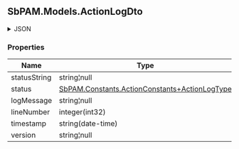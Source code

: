 
<h2 id="tocS_SbPAM.Models.ActionLogDto">SbPAM.Models.ActionLogDto</h2>

<a id="schemasbpam.models.actionlogdto"></a>
<a id="schema_SbPAM.Models.ActionLogDto"></a>
<a id="tocSsbpam.models.actionlogdto"></a>
<a id="tocssbpam.models.actionlogdto"></a>

<details><summary>JSON</summary>


```json
{
  "statusString": "string",
  "status": null,
  "logMessage": "string",
  "lineNumber": 0,
  "timestamp": "2019-08-24T14:15:22Z",
  "version": "string"
}

```


</details>

### Properties

|Name|Type|Required|Restrictions|Description|
|---|---|---|---|---|
|statusString|string¦null|false|none|none|
|status|[SbPAM.Constants.ActionConstants+ActionLogType](../Models/sbpam.constants.actionconstants+actionlogtype.md)|false|none|none|
|logMessage|string¦null|false|none|none|
|lineNumber|integer(int32)|false|none|none|
|timestamp|string(date-time)|false|none|none|
|version|string¦null|false|none|none|


